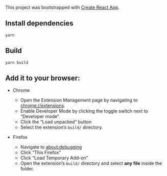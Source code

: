 This project was bootstrapped with [Create React App](https://github.com/facebook/create-react-app).

## Install dependencies

```
yarn
```

## Build

```
yarn build
```

## Add it to your browser:

- Chrome

  - Open the Extension Management page by navigating to [chrome://extensions](chrome://extensions).
  - Enable Developer Mode by clicking the toggle switch next to “Developer mode“.
  - Click the “Load unpacked“ button
  - Select the extension’s `build/` directory.

- Firefox
  - Navigate to [about:debugging](about:debugging)
  - Click “This Firefox”
  - Click “Load Temporary Add-on”
  - Open the extension’s `build/` directory and select **any file** inside the folder.
